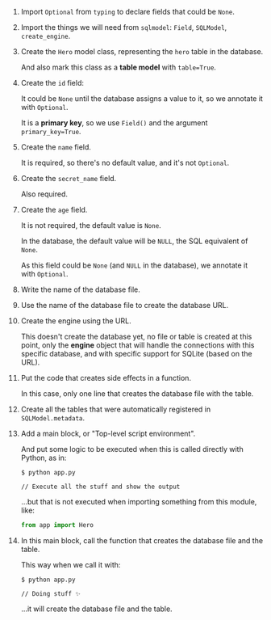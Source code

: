 1. Import `Optional` from `typing` to declare fields that could be `None`.
2. Import the things we will need from `sqlmodel`: `Field`, `SQLModel`, `create_engine`.
3. Create the `Hero` model class, representing the `hero` table in the database.

    And also mark this class as a **table model** with `table=True`.

4. Create the `id` field:

    It could be `None` until the database assigns a value to it, so we annotate it with `Optional`.

    It is a **primary key**, so we use `Field()` and the argument `primary_key=True`.

5. Create the `name` field.

    It is required, so there's no default value, and it's not `Optional`.

6. Create the `secret_name` field.

    Also required.

7. Create the `age` field.

    It is not required, the default value is `None`.

    In the database, the default value will be `NULL`, the SQL equivalent of `None`.

    As this field could be `None` (and `NULL` in the database), we annotate it with `Optional`.

8. Write the name of the database file.
9. Use the name of the database file to create the database URL.
10. Create the engine using the URL.

    This doesn't create the database yet, no file or table is created at this point, only the **engine** object that will handle the connections with this specific database, and with specific support for SQLite (based on the URL).

11. Put the code that creates side effects in a function.

    In this case, only one line that creates the database file with the table.

12. Create all the tables that were automatically registered in `SQLModel.metadata`.

13. Add a main block, or "Top-level script environment".

    And put some logic to be executed when this is called directly with Python, as in:

    <div class="termy">

    ```console
    $ python app.py

    // Execute all the stuff and show the output
    ```

    </div>

    ...but that is not executed when importing something from this module, like:

    ```Python
    from app import Hero
    ```

14. In this main block, call the function that creates the database file and the table.

    This way when we call it with:

    <div class="termy">

    ```console
    $ python app.py

    // Doing stuff ✨
    ```

    </div>

    ...it will create the database file and the table.
